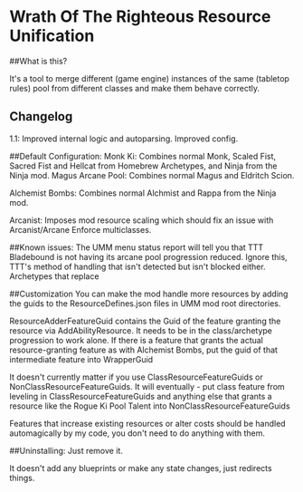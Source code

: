 # Wrath Of The Righteous Resource Unification

##What is this?

It's a tool to merge different (game engine) instances of the same (tabletop rules) pool from different classes and make them behave correctly.

## Changelog
1.1: 
Improved internal logic and autoparsing.
Improved config.


##Default Configuration:
Monk Ki: Combines normal Monk, Scaled Fist, Sacred Fist and Hellcat from Homebrew Archetypes, and Ninja from the Ninja mod.
Magus Arcane Pool: Combines normal Magus and Eldritch Scion. 


Alchemist Bombs: Combines normal Alchmist and Rappa from the Ninja mod.

Arcanist: Imposes mod resource scaling which should fix an issue with Arcanist/Arcane Enforce multiclasses.

##Known issues:
The UMM menu status report will tell you that TTT Bladebound is not having its arcane pool progression reduced. Ignore this, TTT's method of handling that isn't detected but isn't blocked either.
Archetypes that replace


##Customization
You can make the mod handle more resources by adding the guids to the ResourceDefines.json files in UMM mod root directories.

ResourceAdderFeatureGuid contains the Guid of the feature granting the resource via AddAbilityResource. It needs to be in the class/archetype progression to work alone.
If there is a feature that grants the actual resource-granting feature as with Alchemist Bombs, put the guid of that intermediate feature into WrapperGuid

It doesn't currently matter if you use ClassResourceFeatureGuids or NonClassResourceFeatureGuids.
It will eventually - put class feature from leveling in ClassResourceFeatureGuids and anything else that grants a resource like the Rogue Ki Pool Talent into NonClassResourceFeatureGuids

Features that increase existing resources or alter costs should be handled automagically by my code, you don't need to do anything with them.

##Uninstalling:
Just remove it.

It doesn't add any blueprints or make any state changes, just redirects things.
